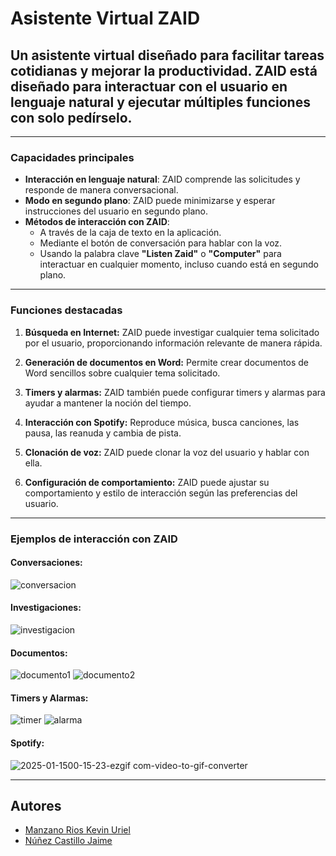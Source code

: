 # Asistente Virtual ZAID

## Un asistente virtual diseñado para facilitar tareas cotidianas y mejorar la productividad. ZAID está diseñado para interactuar con el usuario en lenguaje natural y ejecutar múltiples funciones con solo pedírselo.

---

### Capacidades principales

- **Interacción en lenguaje natural**: ZAID comprende las solicitudes y responde de manera conversacional.
- **Modo en segundo plano**: ZAID puede minimizarse y esperar instrucciones del usuario en segundo plano.
- **Métodos de interacción con ZAID**:
  - A través de la caja de texto en la aplicación.
  - Mediante el botón de conversación para hablar con la voz.
  - Usando la palabra clave **"Listen Zaid"** o **"Computer"** para interactuar en cualquier momento, incluso cuando está en segundo plano.

---

### Funciones destacadas

1. **Búsqueda en Internet:**
   ZAID puede investigar cualquier tema solicitado por el usuario, proporcionando información relevante de manera rápida.

2. **Generación de documentos en Word:**
   Permite crear documentos de Word sencillos sobre cualquier tema solicitado.

3. **Timers y alarmas:**
   ZAID también puede configurar timers y alarmas para ayudar a mantener la noción del tiempo.

4. **Interacción con Spotify:**
    Reproduce música, busca canciones, las pausa, las reanuda y cambia de pista.

5. **Clonación de voz:**
    ZAID puede clonar la voz del usuario y hablar con ella.

6. **Configuración de comportamiento:**
   ZAID puede ajustar su comportamiento y estilo de interacción según las preferencias del usuario.

---

### Ejemplos de interacción con ZAID

#### Conversaciones:
![conversacion](https://github.com/user-attachments/assets/21a53571-52c9-4385-bc12-fe78416864b9)

#### Investigaciones:
![investigacion](https://github.com/user-attachments/assets/1cca8289-2ba5-402d-be01-77afc807ab99)

#### Documentos:
![documento1](https://github.com/user-attachments/assets/30dc8cea-13b1-4c8f-ada5-8632be382cd9)
![documento2](https://github.com/user-attachments/assets/f760eaac-8e94-44e4-867d-76fa141bfa89)

#### Timers y Alarmas:
![timer](https://github.com/user-attachments/assets/1a8d45ba-1365-445a-a5d0-77c1914c9e4a)
![alarma](https://github.com/user-attachments/assets/487263a0-0248-415f-b10f-7802583b7a84)

#### Spotify:
![2025-01-1500-15-23-ezgif com-video-to-gif-converter](https://github.com/user-attachments/assets/7994febb-bcba-48ed-b8b3-d13e6a15a621)

---

## Autores

- [Manzano Rios Kevin Uriel](https://github.com/KevinUrielAdler)
- [Núñez Castillo Jaime](https://github.com/jnunez54)
